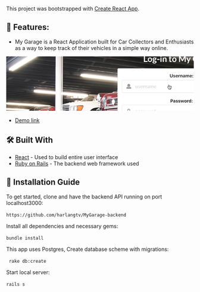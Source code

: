 This project was bootstrapped with [Create React App](https://github.com/facebook/create-react-app).


## 📌 Features:
* My Garage is a React Application built for Car Collectors and Enthusiasts as a way to keep track of their vehicles in a simple way online.

![MyGarage-Demo](https://github.com/harlangtv/MyGarage-frontend/blob/master/public/login_page.png)

* [Demo link](https://www.youtube.com/watch?v=6_nsGCcEq4Q)

## 🛠 Built With
* [React](https://reactjs.org/) - Used to build entire user interface
* [Ruby on Rails](https://rubyonrails.org/) - The backend web framework used

## 📑 Installation Guide

To get started, clone and have the backend API running on port localhost3000:

`https://github.com/harlangtv/MyGarage-backend`

Install all dependencies and necessary gems:

`bundle install `

This app uses Postgres, Create database scheme with migrations:

` rake db:create`

Start local server:

` rails s `
